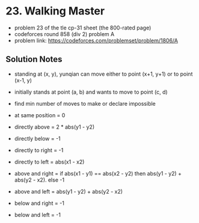 # 23. Walking Master

* problem 23 of the tle cp-31 sheet (the 800-rated page)
* codeforces round 858 (div 2) problem A
* problem link: https://codeforces.com/problemset/problem/1806/A

## Solution Notes

* standing at (x, y), yunqian can move either to point (x+1, y+1) or to point (x-1, y)
* initially stands at point (a, b) and wants to move to point (c, d)
* find min number of moves to make or declare impossible

* at same position = 0

* directly above = 2 * abs(y1 - y2)
* directly below = -1
* directly to right = -1
* directly to left = abs(x1 - x2)

* above and right = if abs(x1 - y1) == abs(x2 - y2) then abs(y1 - y2) + abs(y2 - x2). else -1
* above and left = abs(y1 - y2) + abs(y2 - x2)
* below and right = -1
* below and left = -1